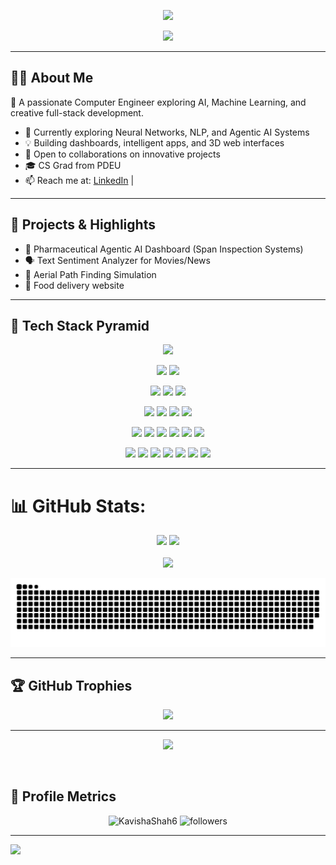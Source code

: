 <!-- 👋 HEADER WAVE -->
<p align="center">
  <img src="https://capsule-render.vercel.app/api?type=waving&height=200&color=gradient&text=Hello!%20I'm%20Kavisha%20Shah&fontAlign=50&fontSize=40&fontColor=f7f5f5" />
</p>

<!-- 🖋️ Typing Animation -->
<p align="center">
  <img src="https://readme-typing-svg.herokuapp.com?font=Fira+Code&color=00FFFF&size=25&center=true&vCenter=true&width=550&height=60&lines=Computer+Science+Student;AI%2FML+Enthusiast;Researcher;Coder" />
</p>

---

## 👩‍💻 About Me

🚀 A passionate Computer Engineer exploring AI, Machine Learning, and creative full-stack development.

- 🌱 Currently exploring Neural Networks, NLP, and Agentic AI Systems
- 💡 Building dashboards, intelligent apps, and 3D web interfaces
- 🤝 Open to collaborations on innovative projects
- 🎓 CS Grad from PDEU
- 📫 Reach me at: [LinkedIn]([https://www.linkedin.com/in/kavisha-shah/](https://www.linkedin.com/in/kavisha-shah-97572a245/)) | 

---

## 🧠 Projects & Highlights

- 🌟 Pharmaceutical Agentic AI Dashboard (Span Inspection Systems)
- 🗣️ Text Sentiment Analyzer for Movies/News
- 📍 Aerial Path Finding Simulation
- 🍰 Food delivery website

---

## 🧱 Tech Stack Pyramid

<!-- Row 1 -->
<p align="center">
  <img src="https://img.shields.io/badge/TensorFlow-%23FF6F00.svg?style=for-the-badge&logo=TensorFlow&logoColor=white" />
</p>

<!-- Row 2 -->
<p align="center">
  <img src="https://img.shields.io/badge/numpy-%23013243.svg?style=for-the-badge&logo=numpy&logoColor=white" />
  <img src="https://img.shields.io/badge/pandas-%23150458.svg?style=for-the-badge&logo=pandas&logoColor=white" />
</p>

<!-- Row 3 -->
<p align="center">
  <img src="https://img.shields.io/badge/Matplotlib-%23ffffff.svg?style=for-the-badge&logo=Matplotlib&logoColor=black" />
  <img src="https://img.shields.io/badge/scikit--learn-%23F7931E.svg?style=for-the-badge&logo=scikit-learn&logoColor=white" />
  <img src="https://img.shields.io/badge/nVIDIA-%2376B900.svg?style=for-the-badge&logo=nVIDIA&logoColor=white" />
</p>

<!-- Row 4 -->
<p align="center">
  <img src="https://img.shields.io/badge/html5-%23E34F26.svg?style=for-the-badge&logo=html5&logoColor=white" />
  <img src="https://img.shields.io/badge/css3-%231572B6.svg?style=for-the-badge&logo=css3&logoColor=white" />
  <img src="https://img.shields.io/badge/javascript-%23323330.svg?style=for-the-badge&logo=javascript&logoColor=%23F7DF1E" />
  <img src="https://img.shields.io/badge/bootstrap-%238511FA.svg?style=for-the-badge&logo=bootstrap&logoColor=white" />
</p>

<!-- Row 5 -->
<p align="center">
  <img src="https://img.shields.io/badge/c-%2300599C.svg?style=for-the-badge&logo=c&logoColor=white" />
  <img src="https://img.shields.io/badge/c++-%2300599C.svg?style=for-the-badge&logo=c%2B%2B&logoColor=white" />
  <img src="https://img.shields.io/badge/python-3670A0?style=for-the-badge&logo=python&logoColor=ffdd54" />
  <img src="https://img.shields.io/badge/java-%23ED8B00.svg?style=for-the-badge&logo=openjdk&logoColor=white" />
  <img src="https://img.shields.io/badge/LeetCode-000000?style=for-the-badge&logo=LeetCode&logoColor=#d16c06" />
  <img src="https://img.shields.io/badge/Kaggle-035a7d?style=for-the-badge&logo=kaggle&logoColor=white" />
</p>

<!-- Row 6 -->
<p align="center">
  <img src="https://img.shields.io/badge/MongoDB-%234ea94b.svg?style=for-the-badge&logo=mongodb&logoColor=white" />
  <img src="https://img.shields.io/badge/express.js-%23404d59.svg?style=for-the-badge&logo=express&logoColor=%2361DAFB" />
  <img src="https://img.shields.io/badge/react-%2320232a.svg?style=for-the-badge&logo=react&logoColor=%2361DAFB" />
  <img src="https://img.shields.io/badge/node.js-6DA55F?style=for-the-badge&logo=node.js&logoColor=white" />
  <img src="https://img.shields.io/badge/JWT-black?style=for-the-badge&logo=JSON%20web%20tokens" />
  <img src="https://img.shields.io/badge/MySQL-00000F?style=for-the-badge&logo=mysql&logoColor=white" />
  <img src="https://img.shields.io/badge/-GraphQL-E10098?style=for-the-badge&logo=graphql&logoColor=white" />
</p>

---

# 📊 GitHub Stats:

<div align="center">
  <img src="https://github-readme-stats.vercel.app/api?username=KavishaShah6&theme=radical&hide_border=false&include_all_commits=true&count_private=false" height="200px"/>
  <img src="https://github-readme-stats.vercel.app/api/top-langs/?username=KavishaShah6&theme=radical&hide_border=false&include_all_commits=true&count_private=false&layout=compact" height="200px"/>
</div>

<br/>

<div align="center">
  <img src="https://nirzak-streak-stats.vercel.app/?user=KavishaShah6&theme=radical&hide_border=false" height="200px"/>
</div>


![snake gif](https://github.com/KavishaShah6/KavishaShah6/blob/output/github-snake-dark.svg)

---
## 🏆 GitHub Trophies

<p align="center">
  <img src="https://github-profile-trophy.vercel.app/?username=KavishaShah6&theme=gruvbox&no-frame=true&no-bg=true&margin-w=4" />
</p>

---
<p align="center">
  <img src="https://github-profile-summary-cards.vercel.app/api/cards/profile-details?username=KavishaShah62&show_icons=true&theme=radical&count_private=true" />
</p>
&nbsp;

## 🧮 Profile Metrics

<p align="center">
  <img src="https://komarev.com/ghpvc/?username=KavishaShah6&label=Profile%20views&color=0e75b6&style=flat" alt="KavishaShah6" />
  <img src="https://img.shields.io/github/followers/KavishaShah6?label=Follow&style=social" alt="followers" />
</p>

---




[![](https://visitcount.itsvg.in/api?id=KavishaShah6&icon=0&color=1)](https://visitcount.itsvg.in)
